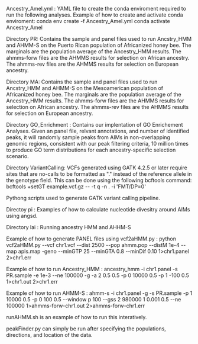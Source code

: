 Ancestry_Amel.yml :
  YAML file to create the conda enviroment required to run the following analyses.
  Example of how to create and activate conda enviroment:
  conda env create -f Ancestry_Amel.yml
  conda activate Ancestry_Amel

Directory PR:
  Contains the sample and panel files used to run Ancstry_HMM and AHMM-S on the Puerto Rican population of Africanized honey bee. The marginals are the population average of the Ancestry_HMM results. The ahmms-forw files are the AHMMS results for selection on African ancestry. The ahmms-rev files are the AHMMS results for selection on European ancestry.

Directory MA:
  Contains the sample and panel files used to run Ancstry_HMM and AHMM-S on the Mesoamerican population of Africanized honey bee. The marginals are the population average of the Ancestry_HMM results. The ahmms-forw files are  the AHMMS results for selection on African ancestry. The ahmms-rev files are the AHMMS results for selection on European ancestry.

Directory GO_Enrichment :
  Contains our implentation of GO Enrichement Analyses. Given an panel file, relvant annotations, and number of identified peaks, it will randomly sample peaks from AIMs in non-overlapping genomic regions, consistent with our peak filtering criteria, 10 million times to produce GO term distributions for each ancestry-specific selection scenario.

Directory VariantCalling:
  VCFs generated using GATK 4.2.5 or later require sites that are no-calls to be formatted as "." instead of the reference allele in the genotype field. This can be done using the following bcftools command: 
  bcftools +setGT example.vcf.gz -- -t q -n . -i 'FMT/DP=0'

  Pythong scripts used to generate GATK variant calling pipeline.

Directoy pi :
  Examples of how to calculate nucleotide divesitry around AIMs using angsd.

Directory lai :
  Running ancestry HMM and AHHM-S
  
  Example of how to generate PANEL files using vcf2aHMM.py :
  python vcf2aHMM.py --vcf chr1.vcf --dist 2500 --pop ahmm.pop --distM 1e-4 --map apis.map -geno --minGTP 25 --minGTA 0.8 --minDif 0.10 1>chr1.panel 2>chr1.err

  Example of how to run Ancestry_HMM :
  ancestry_hmm -i chr1.panel -s PR.sample -e 1e-3 --ne 100000 -g -a 2 0.5 0.5 -p 0 10000 0.5 -p 1 -100 0.5 1>chr1.out 2>chr1.err

  Example of how to run AHMM-S :
  ahmm-s -i chr1.panel -g -s PR.sample -p 1 10000 0.5 -p 0 100 0.5 --window p 100 --gss 2 980000 1 0.001 0.5 --ne 100000 1>ahmms-forw-chr1.out 2>ahmms-forw-chr1.err

  runAHMM.sh is an example of how to run this interatively.

  peakFinder.py can simply be run after specifying the populations, directions, and location of the data.
